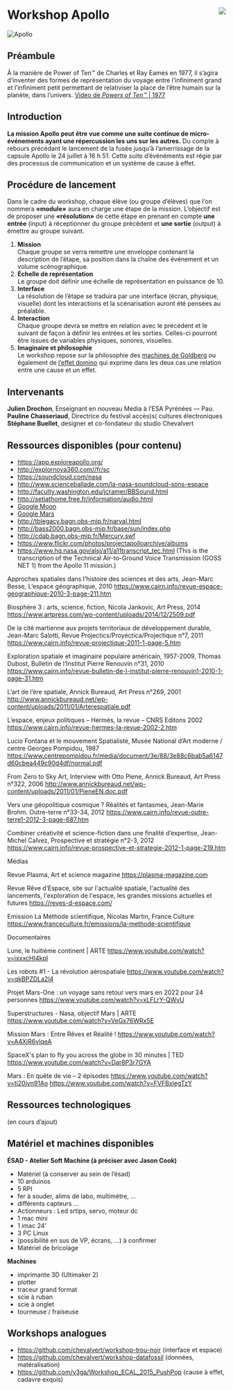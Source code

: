 # Workshop Apollo [<img src="https://github.com/chevalvert.png?size=100" align="right">](http://chevalvert.fr/)


![Apollo](https://user-images.githubusercontent.com/2112624/65693523-f21ece00-e063-11e9-845a-34c42d52c3f8.png)

## Préambule

À la manière de Power of Ten™ de Charles et Ray Eames en 1977, il s’agira d’inventer des formes de représentation du voyage entre l’infiniment grand et l’infiniment petit permettant de relativiser la place de l’être humain sur la planète, dans l’univers. [Video de *Powers of Ten™* | 1977](https://www.youtube.com/watch?v=0fKBhvDjuy0)


## Introduction
**La mission Apollo peut être vue comme une suite continue de micro-événements ayant une répercussion les uns sur les autres.** Du compte à rebours précédant le lancement de la fusée jusqu’à l’amerrissage de la capsule Apollo le 24 juillet à 16 h 51. Cette suite d’événéments est régie par des processus de communication et un système de cause à effet.


## Procédure de lancement
Dans le cadre du workshop, chaque élève (ou groupe d’élèves) que l’on nommera **«module»** aura en charge une étape de la mission. L’objectif est de proposer une **«résolution»** de cette étape en prenant en compte **une entrée** (input) à réceptionner du groupe précédent et **une sortie** (output) à émettre au groupe suivant. 

1. **Mission**  
Chaque groupe se verra remettre une enveloppe contenant la description de l’étape, sa position dans la chaîne des événement et un volume scénographique.
2. **Échelle de représentation**  
Le groupe doit définir une échelle de représentation en puissance de 10.
3. **Interface**  
La résolution de l’étape se traduira par une interface (écran, physique, visuelle) dont les interactions et la scénarisation auront été pensées au préalable.
4. **Interaction**  
Chaque groupe devra se mettre en relation avec le précédent et le suivant de façon à définir les entrées et les sorties. Celles-ci pourront être issues de variables physiques, sonores, visuelles.
6. **Imaginaire et philosophie**  
Le workshop repose sur la philosophie des [machines de Goldberg](https://www.google.com/search?q=rube+goldberg+machine&sxsrf=ACYBGNTHWHnbQb__6wzuOr1ZHdW5SGPimg:1569505116862&source=lnms&tbm=isch&sa=X&ved=0ahUKEwiIt9qXzu7kAhVwyoUKHd5nBnwQ_AUIEygC&biw=1440&bih=766) ou également de [l’effet domino](https://fr.wikipedia.org/wiki/Effet_domino) qui exprime dans les deux cas une relation entre une cause et un effet.


## Intervenants
**Julien Drochon**, Enseignant en nouveau Media à l’ESA Pyrénées — Pau.  
**Pauline Chasseriaud**, Directrice du festival accès)s( cultures électroniques  
**Stéphane Buellet**, designer et co-fondateur du studio Chevalvert  



## Ressources disponibles (pour contenu)

* https://app.exploreapollo.org/
* http://explornova360.com//fr/sc
* https://soundcloud.com/nasa
* http://www.scienceballade.com/la-nasa-soundcloud-sons-espace
* http://faculty.washington.edu/jcramer/BBSound.html
* http://setiathome.free.fr/information/audio.html
* [Google Moon](http://www.google.com/moon/#lat=16.299051&lon=9.316406&zoom=3&apollo=)
* [Google Mars](http://www.google.com/mars/)
* http://tblegacy.bagn.obs-mip.fr/narval.html
* http://bass2000.bagn.obs-mip.fr/base/sun/index.php
* http://cdab.bagn.obs-mip.fr/Mercury.swf
* https://www.flickr.com/photos/projectapolloarchive/albums
* https://www.hq.nasa.gov/alsj/a11/a11transcript_tec.html (This is the transcription of the Technical Air-to-Ground Voice Transmission (GOSS NET 1) from the Apollo 11 mission.)


Approches spatiales dans l’histoire des sciences et des arts, Jean-Marc Besse, L’espace géographique, 2010
https://www.cairn.info/revue-espace-geographique-2010-3-page-211.htm
 
Biosphère 3 : arts, science, fiction, Nicola Jankovic, Art Press, 2014
https://www.artpress.com/wp-content/uploads/2014/12/2509.pdf
 
De la cité martienne aux projets territoriaux de développement durable, Jean-Marc Salotti, Revue Projectics/Proyéctica/Projectique n°7, 2011
https://www.cairn.info/revue-projectique-2011-1-page-5.htm
 
Exploration spatiale et imaginaire populaire américain, 1957-2009, Thomas Dubost, Bulletin de l’Institut Pierre Renouvin n°31, 2010
https://www.cairn.info/revue-bulletin-de-l-institut-pierre-renouvin1-2010-1-page-31.htm
 
L’art de l’ère spatiale, Annick Bureaud, Art Press n°269, 2001
http://www.annickbureaud.net/wp-content/uploads/2011/01/Arterespatiale.pdf
 
L’espace, enjeux politiques – Hermès, la revue – CNRS Editons 2002
https://www.cairn.info/revue-hermes-la-revue-2002-2.htm
 
Lucio Fontana et le mouvement Spatialiste, Musée National d’Art moderne / centre Georges Pompidou, 1987
https://www.centrepompidou.fr/media/document/3e/88/3e88c6bab5a6147d60cbea449c90d4df/normal.pdf
 
From Zero to Sky Art, Interview with Otto Piene, Annick Bureaud, Art Press n°322, 2006
http://www.annickbureaud.net/wp-content/uploads/2011/01/PieneEN.doc.pdf
 
Vers une géopolitique cosmique ? Réalités et fantasmes, Jean-Marie Brohm. Outre-terre n°33-34, 2012
https://www.cairn.info/revue-outre-terre1-2012-3-page-687.htm
 
Combiner créativité et science-fiction dans une finalité d’expertise, Jean-Michel Calvez, Prospective et stratégie n°2-3, 2012
https://www.cairn.info/revue-prospective-et-strategie-2012-1-page-219.htm
 
Médias
 
Revue Plasma, Art et science magazine
https://plasma-magazine.com
 
Revue Rêve d’Espace, site sur l'actualité spatiale, l'actualité des lancements, l'exploration de l'espace, les grandes missions actuelles et futures
https://reves-d-espace.com/
 
Emission La Méthode scientifique, Nicolas Martin, France Culture
https://www.franceculture.fr/emissions/la-methode-scientifique
 
Documentaires
 
Lune, le huitième continent | ARTE
https://www.youtube.com/watch?v=ixxxcHI4kpI

Les robots #1 - La révolution aérospatiale
https://www.youtube.com/watch?v=qkBPZDLa2l4

Projet Mars-One : un voyage sans retour vers mars en 2022 pour 24 personnes
https://www.youtube.com/watch?v=xLFLrY-QWvU

Superstructures - Nasa, objectif Mars | ARTE
https://www.youtube.com/watch?v=VeGx76WRx5E

Mission Mars : Entre Rêves et Réalité !
https://www.youtube.com/watch?v=A4XjR6vlqeA
 
SpaceX's plan to fly you across the globe in 30 minutes | TED
https://www.youtube.com/watch?v=Dar8P3r7GYA

Mars : En quête de vie – 2 épisodes
https://www.youtube.com/watch?v=ti20ivn91Ao
https://www.youtube.com/watch?v=FVFBxiegTzY


## Ressources technologiques 
(en cours d’ajout)


## Matériel et machines disponibles 
**ÉSAD - Atelier Soft Machine (à préciser avec Jason Cook)**
* Matériel (à conserver au sein de l’ésad)
* 10 arduinos
* 5 RPI
* fer à souder, alims de labo, multimètre, …
* différents capteurs …
* Actionneurs : Led srtips, servo, moteur dc
* 1 mac mini
* 1 imac 24’
* 3 PC Linux
* (possibilité en sus de VP, écrans, …) à confirmer
* Matériel de bricolage

**Machines**
* imprimante 3D (Ultimaker 2)
* plotter
* traceur grand format
* scie à ruban
* scie à onglet
* tourneuse / fraiseuse


## Workshops analogues

* https://github.com/chevalvert/workshop-trou-noir (interface et espace)
* https://github.com/chevalvert/workshop-datafossil (données, matéralisation)
* https://github.com/v3ga/Workshop_ECAL_2015_PushPop (cause à effet, cadavre exquis)


